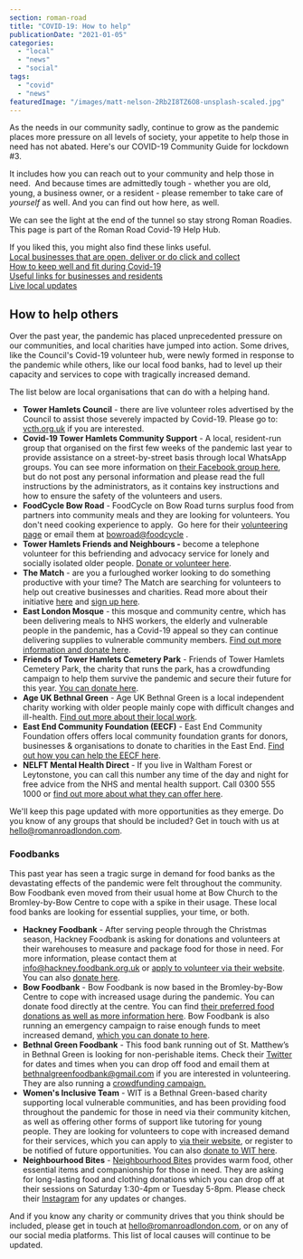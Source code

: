 ```yaml
---
section: roman-road
title: "COVID-19: How to help"
publicationDate: "2021-01-05"
categories: 
  - "local"
  - "news"
  - "social"
tags: 
  - "covid"
  - "news"
featuredImage: "/images/matt-nelson-2Rb2I8TZ6O8-unsplash-scaled.jpg"
---
```


As the needs in our community sadly, continue to grow as the pandemic places more pressure on all levels of society, your appetite to help those in need has not abated. Here's our COVID-19 Community Guide for lockdown #3.

It includes how you can reach out to your community and help those in need.  And because times are admittedly tough - whether you are old, young, a business owner, or a resident - please remember to take care of _yourself_ as well. And you can find out how here, as well. 

We can see the light at the end of the tunnel so stay strong Roman Roadies. This page is part of the Roman Road Covid-19 Help Hub.

If you liked this, you might also find these links useful.   
[Local businesses that are open, deliver or do click and collect](https://romanroadlondon.com/shops-open-for-business/)   
[How to keep well and fit during Covid-19](https://romanroadlondon.com/keeping-fit-well-during-lockdown)  
[Useful links for businesses and residents](https://romanroadlondon.com/coronavirus-covid-19-information-advice-contacts/)   
[Live local updates](https://romanroadlondon.com/covid-19-live-twitter-updates/)

## How to help others

Over the past year, the pandemic has placed unprecedented pressure on our communities, and local charities have jumped into action. Some drives, like the Council's Covid-19 volunteer hub, were newly formed in response to the pandemic while others, like our local food banks, had to level up their capacity and services to cope with tragically increased demand.

The list below are local organisations that can do with a helping hand.

- **Tower Hamlets Council** - there are live volunteer roles advertised by the Council to assist those severely impacted by Covid-19. Please go to: [vcth.org.uk](https://t.co/jHA3JvceQc?amp=1) if you are interested.
- **Covid-19 Tower Hamlets Community Support** - A local, resident-run group that organised on the first few weeks of the pandemic last year to provide assistance on a street-by-street basis through local WhatsApp groups. You can see more information on [their Facebook group here](https://www.facebook.com/groups/2740546326063053/), but do not post any personal information and please read the full instructions by the administrators, as it contains key instructions and how to ensure the safety of the volunteers and users.
- **FoodCycle Bow Road** - FoodCycle on Bow Road turns surplus food from partners into community meals and they are looking for volunteers. You don't need cooking experience to apply.  Go here for their [volunteering page](https://www.foodcycle.org.uk/location/bow-road/) or email them at [bowroad@foodcycle](mailto:bowroad@foodcycle.org.uk) .
- **Tower Hamlets Friends and Neighbours -** become a telephone volunteer for this befriending and advocacy service for lonely and socially isolated older people. [Donate or volunteer here](https://www.thfn.org.uk/volunteering/).
- **The Match** - are you a furloughed worker looking to do something productive with your time? The Match are searching for volunteers to help out creative businesses and charities. Read more about their initiative [here](https://mcusercontent.com/e62fa9be788c0593fca695e87/files/40846edc-df34-4bb7-98c1-fa367d866a29/Introducing_The_Match.pdf) and [sign up here](https://echo2.typeform.com/to/NXAvNn).
- **East London Mosque** - this mosque and community centre, which has been delivering meals to NHS workers, the elderly and vulnerable people in the pandemic, has a Covid-19 appeal so they can continue delivering supplies to vulnerable community members. [Find out more information and donate here](https://www.eastlondonmosque.org.uk/appeal/covid19).
- **Friends of Tower Hamlets Cemetery Park** - Friends of Tower Hamlets Cemetery Park, the charity that runs the park, has a crowdfunding campaign to help them survive the pandemic and secure their future for this year. [You can donate here](https://www.crowdfunder.co.uk/12-days-of-fundraising).
- **Age UK Bethnal Green** _-_ Age UK Bethnal Green is a local independent charity working with older people mainly cope with difficult changes and ill-health. [Find out more about their local work](https://www.ageuk.org.uk/eastlondon/our-services/information-and-advice/tower-hamlets-ia/).
- **East End Community Foundation (EECF)** \- East End Community Foundation offers offers local community foundation grants for donors, businesses & organisations to donate to charities in the East End. [Find out how you can help the EECF here](https://eastendcf.org/).
- **NELFT Mental Health Direct** - If you live in Waltham Forest or Leytonstone, you can call this number any time of the day and night for free advice from the NHS and mental health support. Call 0300 555 1000 or [find out more about what they can offer here](https://www.nelft.nhs.uk/i-need-help/).

We'll keep this page updated with more opportunities as they emerge. Do you know of any groups that should be included? Get in touch with us at hello@romanroadlondon.com.

### Foodbanks

This past year has seen a tragic surge in demand for food banks as the devastating effects of the pandemic were felt throughout the community. Bow Foodbank even moved from their usual home at Bow Church to the Bromley-by-Bow Centre to cope with a spike in their usage. These local food banks are looking for essential supplies, your time, or both.

- **Hackney Foodbank** - After serving people through the Christmas season, Hackney Foodbank is asking for donations and volunteers at their warehouses to measure and package food for those in need. For more information, please contact them at info@hackney.foodbank.org.uk or [apply to volunteer via their website](https://hackney.foodbank.org.uk/give-help/volunteer/). You can also [donate here](https://hackneyfoodbank.churchsuite.co.uk/donate).
- **Bow Foodbank** - Bow Foodbank is now based in the Bromley-by-Bow Centre to cope with increased usage during the pandemic. You can donate food directly at the centre. You can find [their preferred food donations as well as more information here](https://www.bowfoodbank.org/wp/donate/). Bow Foodbank is also running an emergency campaign to raise enough funds to meet increased demand, [which you can donate to here](https://uk.virginmoneygiving.com/charity-web/charity/displayCharityCampaignPage.action?campaignId=14571&charityId=1016086). 
- **Bethnal Green Foodbank** - This food bank running out of St. Matthew’s in Bethnal Green is looking for non-perishable items. Check their [Twitter](https://twitter.com/bethnalfoodbank?lang=en) for dates and times when you can drop off food and email them at bethnalgreenfoodbank@gmail.com if you are interested in volunteering. They are also running a [crowdfunding campaign.](https://www.crowdfunder.co.uk/bethnal-green-foodbank-christmas-appeal)
- **Women's Inclusive Team** - WIT is a Bethnal Green-based charity supporting local vulnerable communities, and has been providing food throughout the pandemic for those in need via their community kitchen, as well as offering other forms of support like tutoring for young people. They are looking for volunteers to cope with increased demand for their services, which you can apply to [via their website](https://timecounts.org/womens-inclusive-team), or register to be notified of future opportunities. You can also [donate to WIT here](https://www.gofundme.com/f/wit-food-bank-and-community-kitchen-fundraiser?utm_source=whatsapp-visit&utm_medium=chat&utm_campaign=p_cp+share-sheet). 
- **Neighbourhood Bites** \- [Neighbourhood Bites](https://www.neighbourhoodbites.org.uk/) provides warm food, other essential items and companionship for those in need. They are asking for long-lasting food and clothing donations which you can drop off at their sessions on Saturday 1:30-4pm or Tuesday 5-8pm. Please check their [Instagram](https://www.instagram.com/tuesday_night_bites/?hl=en-gb) for any updates or changes.

And if you know any charity or community drives that you think should be included, please get in touch at hello@romanroadlondon.com, or on any of our social media platforms. This list of local causes will continue to be updated.
